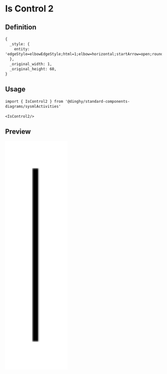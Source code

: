 # Is Control 2

## Definition

```
{
  _style: { 
    entity: 'edgeStyle=elbowEdgeStyle;html=1;elbow=horizontal;startArrow=open;rounded=0;endArrow=none;verticalAlign=bottom;exitX=0;exitY=0.5;startSize=12;',
  },
  _original_width: 1,
  _original_height: 60,
}
```

## Usage

```
import { IsControl2 } from '@dinghy/standard-components-diagrams/sysmlActivities'

<IsControl2/>
```

## Preview

<img src="./is-control-2.png" width="200"/>
